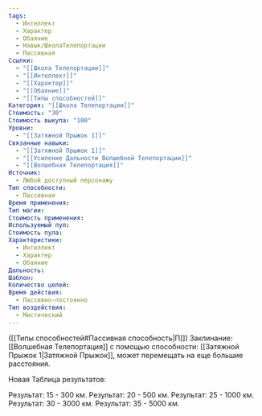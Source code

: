 ```yaml
---
tags:
  - Интеллект
  - Характер
  - Обаяние
  - Навык/ШколаТелепортации
  - Пассивная
Ссылки:
  - "[[Школа Телепортации]]"
  - "[[Интеллект]]"
  - "[[Характер]]"
  - "[[Обаяние]]"
  - "[[Типы способностей]]"
Категория: "[[Школа Телепортации]]"
Стоимость: "30"
Стоимость выкупа: "100"
Уровни:
  - "[[Затяжной Прыжок 1]]"
Связанные навыки:
  - "[[Затяжной Прыжок 1]]"
  - "[[Усиление Дальности Волшебной Телепортации]]"
  - "[[Волшебная Телепортация]]"
Источник:
  - Любой доступный персонажу
Тип способности:
  - Пассивная
Время применения: 
Тип магии: 
Стоимость применения: 
Используемый пул: 
Стоимость пула: 
Характеристики:
  - Интеллект
  - Характер
  - Обаяние
Дальность: 
Шаблон: 
Количество целей: 
Время действия:
  - Пассивно-постоянно
Тип воздействия:
  - Мистический
---
```

([[Типы способностей#Пассивная способность|П]]) Заклинание: [[Волшебная Телепортация]] с помощью способности: [[Затяжной Прыжок 1|Затяжной Прыжок]], может перемещать на еще большие расстояния. 

Новая Таблица результатов:

Результат: 15 - 300 км.
Результат: 20 - 500 км.
Результат: 25 - 1000 км.
Результат: 30 - 3000 км.
Результат: 35 - 5000 км.


